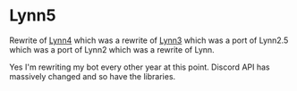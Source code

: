 # Lynn5

Rewrite of [Lynn4](https://github.com/Fam0r/Lynn4) which was a rewrite of [Lynn3](https://github.com/Fam0r/Lynn3) which was a port of Lynn2.5 which was a port of Lynn2 which was a rewrite of Lynn.

Yes I'm rewriting my bot every other year at this point. Discord API has massively changed and so have the libraries.